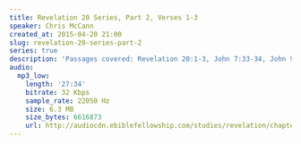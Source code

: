 ```yaml
---
title: Revelation 20 Series, Part 2, Verses 1-3
speaker: Chris McCann
created_at: 2015-04-20 21:00
slug: revelation-20-series-part-2
series: true
description: 'Passages covered: Revelation 20:1-3, John 7:33-34, John 9:3-5.'
audio:
  mp3_low:
    length: '27:34'
    bitrate: 32 Kbps
    sample_rate: 22050 Hz
    size: 6.3 MB
    size_bytes: 6616873
    url: http://audiocdn.ebiblefellowship.com/studies/revelation/chapter-20/2015.04.20_McCann_-_Revelation_20_Series_Part_2.mp3
---
```

